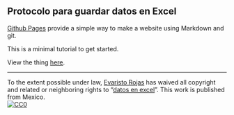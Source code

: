 ## Protocolo para guardar datos en Excel

[Github Pages](https://pages.github.com) provide a simple way to make a
website using Markdown and git.

This is a minimal tutorial to get started.

View the thing [here](https://islasgeci.github.io/datos_en_excel).

---

To the extent possible under law,
[Evaristo Rojas](https://github.com/IslasGECI)
has waived all copyright and related or neighboring rights to
&ldquo;[datos en excel](https://github.com/IslasGECI/datos_en_excel)&rdquo;.
This work is published from Mexico.
<br/>
[![CC0](https://i.creativecommons.org/p/zero/1.0/88x31.png)](https://creativecommons.org/publicdomain/zero/1.0/)
